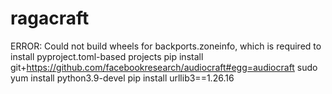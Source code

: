 # ragacraft
ERROR: Could not build wheels for backports.zoneinfo, which is required to install pyproject.toml-based projects
pip install git+https://github.com/facebookresearch/audiocraft#egg=audiocraft
sudo yum install python3.9-devel
pip install urllib3==1.26.16
